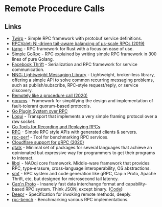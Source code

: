 # Remote Procedure Calls

## Links

* [Twirp](https://github.com/twitchtv/twirp) - Simple RPC framework with protobuf service definitions.
* [RPCValet: NI-driven tail-aware balancing of µs-scale RPCs \(2019\)](https://blog.acolyer.org/2019/05/20/rpcvalet/)
* [tarpc](https://github.com/google/tarpc) - RPC framework for Rust with a focus on ease of use.
* [Simple GoRpc](https://github.com/ankur-anand/simple-go-rpc) - RPC explained by writing simple RPC framework in 300 lines of pure Golang.
* [Facebook Thrift](https://github.com/facebook/fbthrift) - Serialization and RPC framework for service communication.
* [NNG: Lightweight Messaging Library](https://github.com/nanomsg/nng) - Lightweight, broker-less library, offering a simple API to solve common recurring messaging problems, such as publish/subscribe, RPC-style request/reply, or service discovery.
* [Remotely like a procedure call \(2020\)](http://funcall.blogspot.com/2020/01/remotely-like-procedure-call.html)
* [gorums](https://github.com/relab/gorums) - Framework for simplifying the design and implementation of fault-tolerant quorum-based protocols.
* [Go Plugin System over RPC](https://github.com/hashicorp/go-plugin)
* [Loqui](https://github.com/discord/loqui) - Transport that implements a very simple framing protocol over a raw socket.
* [Go Tools for Recording and Replaying RPCs](https://github.com/google/go-replayers)
* [RPC](https://github.com/apex/rpc) - Simple RPC style APIs with generated clients & servers.
* [rpc-perf](https://github.com/twitter/rpc-perf) - Tool for benchmarking RPC services.
* [Cloudflare support for gRPC \(2020\)](https://blog.cloudflare.com/announcing-grpc/)
* [qtalk](https://github.com/manifold/qtalk) - Minimal set of packages for several languages that achieve an opinionated but expressive way for programmers to get their programs to interact.
* [libqi](https://github.com/aldebaran/libqi) - NAOqi core framework. Middle-ware framework that provides RPC, type-erasure, cross-language interoperability, OS abstractions.
* [smf](https://github.com/smfrpc/smf) - RPC system and code generation like gRPC, Cap n Proto, Apache Thrift, etc, but designed for microsecond tail latency.
* [Cap'n Proto](https://capnproto.org/) - Insanely fast data interchange format and capability-based RPC system. Think JSON, except binary. \([Code](https://github.com/capnproto/capnproto)\)
* [Deepr](https://github.com/deeprjs/deepr) - Specification for invoking remote methods, deeply.
* [rpc-bench](https://github.com/cockroachdb/rpc-bench) - Benchmarking various RPC implementations.

